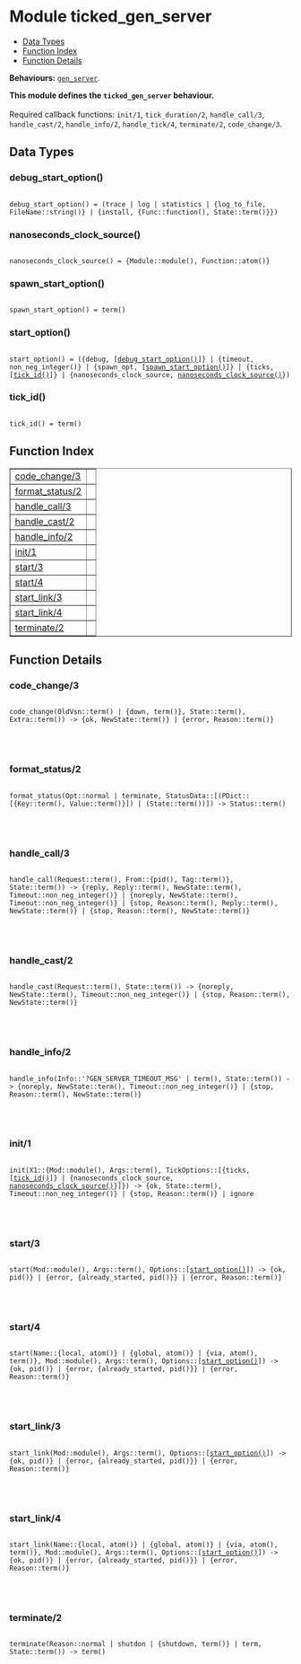 

# Module ticked_gen_server #
* [Data Types](#types)
* [Function Index](#index)
* [Function Details](#functions)

__Behaviours:__ [`gen_server`](gen_server.md).

__This module defines the `ticked_gen_server` behaviour.__
<br></br>
 Required callback functions: `init/1`, `tick_duration/2`, `handle_call/3`, `handle_cast/2`, `handle_info/2`, `handle_tick/4`, `terminate/2`, `code_change/3`.

<a name="types"></a>

## Data Types ##




### <a name="type-debug_start_option">debug_start_option()</a> ###



<pre><code>
debug_start_option() = (trace | log | statistics | {log_to_file, FileName::string()} | {install, {Func::function(), State::term()}})
</code></pre>





### <a name="type-nanoseconds_clock_source">nanoseconds_clock_source()</a> ###



<pre><code>
nanoseconds_clock_source() = {Module::module(), Function::atom()}
</code></pre>





### <a name="type-spawn_start_option">spawn_start_option()</a> ###



<pre><code>
spawn_start_option() = term()
</code></pre>





### <a name="type-start_option">start_option()</a> ###



<pre><code>
start_option() = ({debug, [<a href="#type-debug_start_option">debug_start_option()</a>]} | {timeout, non_neg_integer()} | {spawn_opt, [<a href="#type-spawn_start_option">spawn_start_option()</a>]} | {ticks, [<a href="#type-tick_id">tick_id()</a>]} | {nanoseconds_clock_source, <a href="#type-nanoseconds_clock_source">nanoseconds_clock_source()</a>})
</code></pre>





### <a name="type-tick_id">tick_id()</a> ###



<pre><code>
tick_id() = term()
</code></pre>


<a name="index"></a>

## Function Index ##


<table width="100%" border="1" cellspacing="0" cellpadding="2" summary="function index"><tr><td valign="top"><a href="#code_change-3">code_change/3</a></td><td></td></tr><tr><td valign="top"><a href="#format_status-2">format_status/2</a></td><td></td></tr><tr><td valign="top"><a href="#handle_call-3">handle_call/3</a></td><td></td></tr><tr><td valign="top"><a href="#handle_cast-2">handle_cast/2</a></td><td></td></tr><tr><td valign="top"><a href="#handle_info-2">handle_info/2</a></td><td></td></tr><tr><td valign="top"><a href="#init-1">init/1</a></td><td></td></tr><tr><td valign="top"><a href="#start-3">start/3</a></td><td></td></tr><tr><td valign="top"><a href="#start-4">start/4</a></td><td></td></tr><tr><td valign="top"><a href="#start_link-3">start_link/3</a></td><td></td></tr><tr><td valign="top"><a href="#start_link-4">start_link/4</a></td><td></td></tr><tr><td valign="top"><a href="#terminate-2">terminate/2</a></td><td></td></tr></table>


<a name="functions"></a>

## Function Details ##

<a name="code_change-3"></a>

### code_change/3 ###


<pre><code>
code_change(OldVsn::term() | {down, term()}, State::term(), Extra::term()) -&gt; {ok, NewState::term()} | {error, Reason::term()}
</code></pre>

<br></br>



<a name="format_status-2"></a>

### format_status/2 ###


<pre><code>
format_status(Opt::normal | terminate, StatusData::[(PDict::[{Key::term(), Value::term()}]) | (State::term())]) -&gt; Status::term()
</code></pre>

<br></br>



<a name="handle_call-3"></a>

### handle_call/3 ###


<pre><code>
handle_call(Request::term(), From::{pid(), Tag::term()}, State::term()) -&gt; {reply, Reply::term(), NewState::term(), Timeout::non_neg_integer()} | {noreply, NewState::term(), Timeout::non_neg_integer()} | {stop, Reason::term(), Reply::term(), NewState::term()} | {stop, Reason::term(), NewState::term()}
</code></pre>

<br></br>



<a name="handle_cast-2"></a>

### handle_cast/2 ###


<pre><code>
handle_cast(Request::term(), State::term()) -&gt; {noreply, NewState::term(), Timeout::non_neg_integer()} | {stop, Reason::term(), NewState::term()}
</code></pre>

<br></br>



<a name="handle_info-2"></a>

### handle_info/2 ###


<pre><code>
handle_info(Info::'?GEN_SERVER_TIMEOUT_MSG' | term(), State::term()) -&gt; {noreply, NewState::term(), Timeout::non_neg_integer()} | {stop, Reason::term(), NewState::term()}
</code></pre>

<br></br>



<a name="init-1"></a>

### init/1 ###


<pre><code>
init(X1::{Mod::module(), Args::term(), TickOptions::[{ticks, [<a href="#type-tick_id">tick_id()</a>]} | {nanoseconds_clock_source, <a href="#type-nanoseconds_clock_source">nanoseconds_clock_source()</a>}]}) -&gt; {ok, State::term(), Timeout::non_neg_integer()} | {stop, Reason::term()} | ignore
</code></pre>

<br></br>



<a name="start-3"></a>

### start/3 ###


<pre><code>
start(Mod::module(), Args::term(), Options::[<a href="#type-start_option">start_option()</a>]) -&gt; {ok, pid()} | {error, {already_started, pid()}} | {error, Reason::term()}
</code></pre>

<br></br>



<a name="start-4"></a>

### start/4 ###


<pre><code>
start(Name::{local, atom()} | {global, atom()} | {via, atom(), term()}, Mod::module(), Args::term(), Options::[<a href="#type-start_option">start_option()</a>]) -&gt; {ok, pid()} | {error, {already_started, pid()}} | {error, Reason::term()}
</code></pre>

<br></br>



<a name="start_link-3"></a>

### start_link/3 ###


<pre><code>
start_link(Mod::module(), Args::term(), Options::[<a href="#type-start_option">start_option()</a>]) -&gt; {ok, pid()} | {error, {already_started, pid()}} | {error, Reason::term()}
</code></pre>

<br></br>



<a name="start_link-4"></a>

### start_link/4 ###


<pre><code>
start_link(Name::{local, atom()} | {global, atom()} | {via, atom(), term()}, Mod::module(), Args::term(), Options::[<a href="#type-start_option">start_option()</a>]) -&gt; {ok, pid()} | {error, {already_started, pid()}} | {error, Reason::term()}
</code></pre>

<br></br>



<a name="terminate-2"></a>

### terminate/2 ###


<pre><code>
terminate(Reason::normal | shutdon | {shutdown, term()} | term, State::term()) -&gt; term()
</code></pre>

<br></br>



